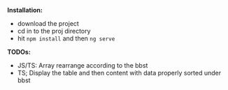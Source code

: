 **Installation:**

- download the project
- cd in to the proj directory
- hit `npm install` and then `ng serve`

**TODOs:**

- JS/TS: Array rearrange according to the bbst
- TS; Display the table and then content with data properly sorted under bbst
